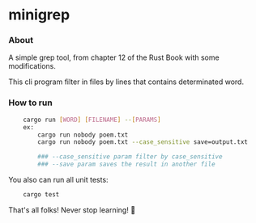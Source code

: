 # minigrep

### About

A simple grep tool, from chapter 12 of the Rust Book with some modifications. 

This cli program filter in files by lines that contains determinated word.

### How to run 

```bash 
    cargo run [WORD] [FILENAME] --[PARAMS]
    ex: 
        cargo run nobody poem.txt
        cargo run nobody poem.txt --case_sensitive save=output.txt

        ### --case_sensitive param filter by case_sensitive
        ### --save param saves the result in another file
```

You also can run all unit tests:

```bash
    cargo test
```

That's all folks! Never stop learning! :metal:
